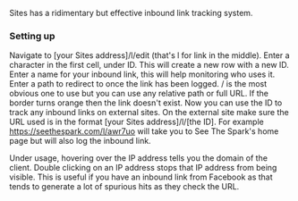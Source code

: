 Sites has a ridimentary but effective inbound link tracking system.

### Setting up ###
Navigate to [your Sites address]/l/edit (that's l for link in the middle).
Enter a character in the first cell, under ID.
This will create a new row with a new ID.  
Enter a name for your inbound link, this will help monitoring who uses it.
Enter a path to redirect to once the link has been logged.  / is the most obvious one to use but you can use any relative path or full URL.  If the border turns orange then the link doesn't exist.
Now you can use the ID to track any inbound links on external sites.  On the external site make sure the URL used is in the format [your Sites address]/l/[the ID]. For example https://seethespark.com/l/awr7uo will take you to See The Spark's home page but will also log the inbound link.

Under usage, hovering over the IP address tells you the domain of the client.
Double clicking on an IP address stops that IP address from being visible.  This is useful if you have an inbound link from Facebook as that tends to generate a lot of spurious hits as they check the URL.